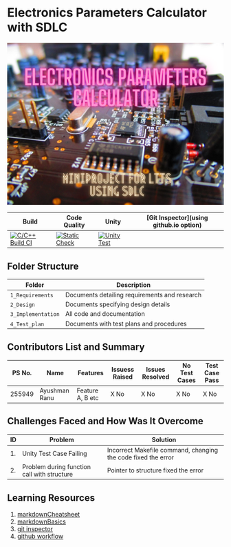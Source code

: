 # Electronics Parameters Calculator with SDLC

<img src="/1_Requirements/Electronics Parameters Calculator.png">


| Build                                                                                       | Code Quality | Unity | [Git Inspector](using github.io option) |
|---------------------------------------------------------------------------------------------|--------------|-------|-----------------------------------------|
| [![C/C++ Build CI](https://github.com/255949/StepIn_MiniProject_255949/actions/workflows/c-cpp.yml/badge.svg)](https://github.com/255949/StepIn_MiniProject_255949/actions/workflows/c-cpp.yml) | [![Static Check](https://github.com/255949/StepIn_MiniProject_255949/actions/workflows/cppcheck.yml/badge.svg)](  https://github.com/255949/StepIn_MiniProject_255949/actions/workflows/cppcheck.yml)      | [![Unity Test](https://github.com/255949/StepIn_MiniProject_255949/actions/workflows/unity.yml/badge.svg)](https://github.com/255949/StepIn_MiniProject_255949/actions/workflows/unity.yml)       |                                         |


## Folder Structure
Folder             | Description
-------------------| -----------------------------------------
`1_Requirements`   | Documents detailing requirements and research
`2_Design`         | Documents specifying design details
`3_Implementation` | All code and documentation
`4_Test_plan`      | Documents with test plans and procedures

## Contributors List and Summary

PS No. |  Name   |    Features    | Issuess Raised |Issues Resolved|No Test Cases|Test Case Pass
-------|---------|----------------|----------------|---------------|-------------|--------------
255949 | Ayushman Ranu  | Feature A, B etc    | X No     | X No   |X No   |X No       

## Challenges Faced and How Was It Overcome

| ID | Problem                                     | Solution                                                      |
|----|---------------------------------------------|---------------------------------------------------------------|
| 1. | Unity Test Case Failing                     | Incorrect Makefile command, changing the code fixed the error |
| 2. | Problem during function call with structure | Pointer to structure fixed the error                          |

## Learning Resources
1. [markdownCheatsheet](https://github.com/adam-p/markdown-here/wiki/Markdown-Cheatsheet)
2. [markdownBasics](https://guides.github.com/features/mastering-markdown/)
3. [git inspector](https://github.com/ejwa/gitinspector.git)
4. [github workflow](https://docs.github.com/en/actions/learn-github-action)
